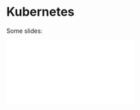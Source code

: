 # Kubernetes

Some slides:

<object data="/slides/index.html"
    style="width: 100%; display: block;"
    height="700px"
    type="text/html">
    <embed
        src="/slides/index.html"
        onerror="alert('URL invalid !!');" />
</object>
